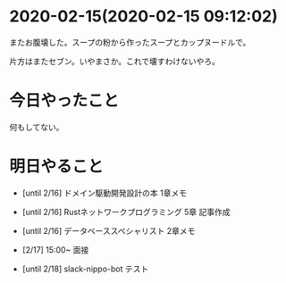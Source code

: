 # 2020-02-15(2020-02-15 09:12:02)

またお腹壊した。スープの粉から作ったスープとカップヌードルで。

片方はまたセブン。いやまさか。これで壊すわけないやろ。

# 今日やったこと

何もしてない。

# 明日やること

+ [until 2/16] ドメイン駆動開発設計の本 1章メモ

+ [until 2/16] Rustネットワークプログラミング 5章 記事作成

+ [until 2/16] データベーススペシャリスト 2章メモ

+ [2/17] 15:00~ 面接

+ [until 2/18] slack-nippo-bot テスト
